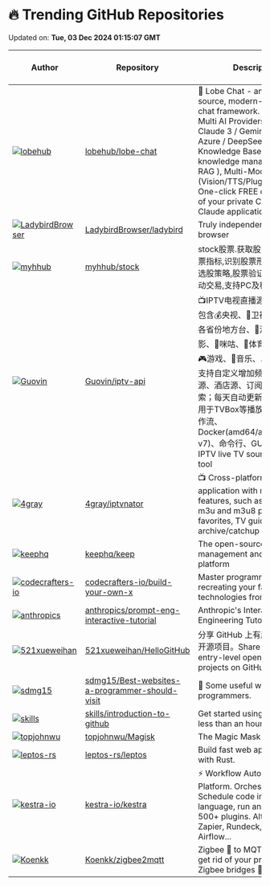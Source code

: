 # 🔥 Trending GitHub Repositories

Updated on: **Tue, 03 Dec 2024 01:15:07 GMT**

| Author | Repository | Description | Language | ⭐ Total Stars | 🌟 Stars Today |
|--------|------------|-------------|----------|----------------|----------------|
| [![lobehub](https://avatars.githubusercontent.com/u/28616219?s=40&v=4)](https://github.com/lobehub) | [lobehub/lobe-chat](https://github.com/lobehub/lobe-chat) | 🤯 Lobe Chat - an open-source, modern-design AI chat framework. Supports Multi AI Providers( OpenAI / Claude 3 / Gemini / Ollama / Azure / DeepSeek), Knowledge Base (file upload / knowledge management / RAG ), Multi-Modals (Vision/TTS/Plugins/Artifacts). One-click FREE deployment of your private ChatGPT/ Claude application. | TypeScript | 46214 | 184 |
| [![LadybirdBrowser](https://avatars.githubusercontent.com/u/5954907?s=40&v=4)](https://github.com/LadybirdBrowser) | [LadybirdBrowser/ladybird](https://github.com/LadybirdBrowser/ladybird) | Truly independent web browser | C++ | 23187 | 144 |
| [![myhhub](https://avatars.githubusercontent.com/u/41766026?s=40&v=4)](https://github.com/myhhub) | [myhhub/stock](https://github.com/myhhub/stock) | stock股票.获取股票数据,计算股票指标,识别股票形态,综合选股,选股策略,股票验证回测,股票自动交易,支持PC及移动设备。 | Python | 4281 | 1,221 |
| [![Guovin](https://avatars.githubusercontent.com/u/37107669?s=40&v=4)](https://github.com/Guovin) | [Guovin/iptv-api](https://github.com/Guovin/iptv-api) | 📺IPTV电视直播源更新工具🚀：包含💰央视、📡卫视、☘️广东及各省份地方台、🌊港·澳·台、🎬电影、🎥咪咕、🏀体育、🪁动画、🎮游戏、🎵音乐、🏛经典剧场；支持自定义增加频道；支持组播源、酒店源、订阅源、关键字搜索；每天自动更新两次，结果可用于TVBox等播放软件；支持工作流、Docker(amd64/arm64/arm v7)、命令行、GUI运行方式 \| IPTV live TV source update tool | Python | 7016 | 344 |
| [![4gray](https://avatars.githubusercontent.com/u/1503032?s=40&v=4)](https://github.com/4gray) | [4gray/iptvnator](https://github.com/4gray/iptvnator) | 📺 Cross-platform IPTV player application with multiple features, such as support of m3u and m3u8 playlists, favorites, TV guide, TV archive/catchup and more. | TypeScript | 3403 | 194 |
| [![keephq](https://avatars.githubusercontent.com/u/68807791?s=40&v=4)](https://github.com/keephq) | [keephq/keep](https://github.com/keephq/keep) | The open-source alert management and AIOps platform | Python | 7625 | 287 |
| [![codecrafters-io](https://avatars.githubusercontent.com/u/1736595?s=40&v=4)](https://github.com/codecrafters-io) | [codecrafters-io/build-your-own-x](https://github.com/codecrafters-io/build-your-own-x) | Master programming by recreating your favorite technologies from scratch. | Markdown | 315041 | 538 |
| [![anthropics](https://avatars.githubusercontent.com/u/2212020?s=40&v=4)](https://github.com/anthropics) | [anthropics/prompt-eng-interactive-tutorial](https://github.com/anthropics/prompt-eng-interactive-tutorial) | Anthropic's Interactive Prompt Engineering Tutorial | Jupyter Notebook | 1387 | 149 |
| [![521xueweihan](https://avatars.githubusercontent.com/u/8255800?s=40&v=4)](https://github.com/521xueweihan) | [521xueweihan/HelloGitHub](https://github.com/521xueweihan/HelloGitHub) | 分享 GitHub 上有趣、入门级的开源项目。Share interesting, entry-level open source projects on GitHub. | Python | 94639 | 320 |
| [![sdmg15](https://avatars.githubusercontent.com/u/13077039?s=40&v=4)](https://github.com/sdmg15) | [sdmg15/Best-websites-a-programmer-should-visit](https://github.com/sdmg15/Best-websites-a-programmer-should-visit) | 🔗 Some useful websites for programmers. | N/A | 62612 | 124 |
| [![skills](https://avatars.githubusercontent.com/u/1221423?s=40&v=4)](https://github.com/skills) | [skills/introduction-to-github](https://github.com/skills/introduction-to-github) | Get started using GitHub in less than an hour. | N/A | 5383 | 160 |
| [![topjohnwu](https://avatars.githubusercontent.com/u/7337301?s=40&v=4)](https://github.com/topjohnwu) | [topjohnwu/Magisk](https://github.com/topjohnwu/Magisk) | The Magic Mask for Android | C++ | 49085 | 29 |
| [![leptos-rs](https://avatars.githubusercontent.com/u/286622?s=40&v=4)](https://github.com/leptos-rs) | [leptos-rs/leptos](https://github.com/leptos-rs/leptos) | Build fast web applications with Rust. | Rust | 16579 | 39 |
| [![kestra-io](https://avatars.githubusercontent.com/u/2064609?s=40&v=4)](https://github.com/kestra-io) | [kestra-io/kestra](https://github.com/kestra-io/kestra) | ⚡ Workflow Automation Platform. Orchestrate & Schedule code in any language, run anywhere, 500+ plugins. Alternative to Zapier, Rundeck, Camunda, Airflow... | Java | 14074 | 249 |
| [![Koenkk](https://avatars.githubusercontent.com/u/2892853?s=40&v=4)](https://github.com/Koenkk) | [Koenkk/zigbee2mqtt](https://github.com/Koenkk/zigbee2mqtt) | Zigbee 🐝 to MQTT bridge 🌉, get rid of your proprietary Zigbee bridges 🔨 | JavaScript | 12300 | 18 |
